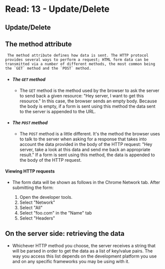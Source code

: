 # Read: 13 - Update/Delete

## Update/Delete

## The method attribute

     The method attribute defines how data is sent. The HTTP protocol provides several ways to perform a request; HTML form data can be transmitted via a number of different methods, the most common being the `GET` method and the `POST` method.

* #### **_The `GET` method_**

  * The `GET` method is the method used by the browser to ask the server to send back a given resource: "Hey server, I want to get this resource." In this case, the browser sends an empty body. Because the body is empty, if a form is sent using this method the data sent to the server is appended to the URL.

* #### **_The `POST` method_**

  * The `POST` method is a little different. It's the method the browser uses to talk to the server when asking for a response that takes into account the data provided in the body of the HTTP request: "Hey server, take a look at this data and send me back an appropriate result." If a form is sent using this method, the data is appended to the body of the HTTP request.

#### Viewing HTTP requests

* The form data will be shown as follows in the Chrome Network tab. After submitting the form:

  1. Open the developer tools.
  1. Select "Network"
  1. Select "All"
  1. Select "foo.com" in the "Name" tab
  1. Select "Headers"

## On the server side: retrieving the data

* Whichever HTTP method you choose, the server receives a string that will be parsed in order to get the data as a list of key/value pairs. The way you access this list depends on the development platform you use and on any specific frameworks you may be using with it.
